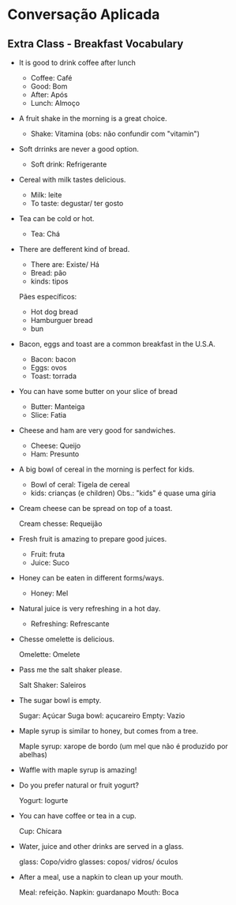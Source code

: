 # Conversação Aplicada
## Extra Class - Breakfast Vocabulary

* It is good to drink coffee after lunch

	- Coffee: Café
	- Good: Bom
	- After: Após
	- Lunch: Almoço

* A fruit shake in the morning is a great choice.

	- Shake: Vitamina (obs: não confundir com "vitamin")

* Soft drrinks are never a good option.

	- Soft drink: Refrigerante


* Cereal with milk tastes delicious.

	- Milk: leite
	- To taste: degustar/ ter gosto

* Tea can be cold or hot.

	- Tea: Chá

* There are defferent kind of bread.
	
	- There are: Existe/ Há
	- Bread: pão
	- kinds: tipos
	
	Pães específicos:

	* Hot dog bread
	* Hamburguer bread
	* bun

* Bacon, eggs and toast are a common breakfast in the U.S.A.

	- Bacon: bacon
	- Eggs: ovos
	- Toast: torrada

* You can have some butter on your slice of bread

	- Butter: Manteiga
	- Slice: Fatia

* Cheese and ham are very good for sandwiches.

	- Cheese: Queijo
	- Ham: Presunto

* A big bowl of cereal in the morning is perfect for kids.

	- Bowl of ceral: Tigela de cereal
	- kids: crianças (e children) 
		Obs.: "kids" é quase uma gíria


* Cream cheese can be spread on top of a toast.
	
	Cream chesse: Requeijão
	
* Fresh fruit is amazing to prepare good juices.

	- Fruit: fruta
	- Juice: Suco

* Honey can be eaten in different forms/ways.

	- Honey: Mel

* Natural juice is very refreshing in a hot day.

	- Refreshing: Refrescante

* Chesse omelette is delicious.

	Omelette: Omelete

* Pass me the salt shaker please.

	Salt Shaker: Saleiros

* The sugar bowl is empty.

	Sugar: Açúcar
	Suga bowl: açucareiro
	Empty: Vazio

* Maple syrup is similar to honey, but comes from a tree.

	Maple syrup: xarope de bordo (um mel que não é produzido por abelhas)

* Waffle with maple syrup is amazing!


* Do you prefer natural or fruit yogurt?

	Yogurt: Iogurte

* You can have coffee or tea in a cup.

	Cup: Chícara

* Water, juice and other drinks are served in a glass.

	glass: Copo/vidro
	glasses: copos/ vidros/ óculos


* After a meal, use a napkin to clean up your mouth.

	Meal: refeição.
	Napkin: guardanapo
	Mouth: Boca